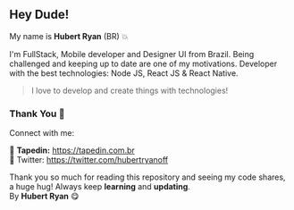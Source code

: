 ## Hey Dude!

My name is **Hubert Ryan** (BR) 💥

I'm FullStack, Mobile developer and Designer UI from Brazil. Being challenged and keeping up to date are one of my motivations. Developer with the best technologies: Node JS, React JS & React Native.

> I love to develop and create things with technologies!

### Thank You 🎉

Connect with me:

🎥 **Tapedin:** https://tapedin.com.br </br>
💎 Twitter: https://twitter.com/hubertryanoff </br>

Thank you so much for reading this repository and seeing my code shares, a huge hug!
Always keep **learning** and **updating**.</br>
By **Hubert Ryan** 😋
